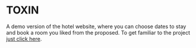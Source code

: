 # TOXIN
A demo version of the hotel website, 
where you can choose dates to stay and book a room you liked from the proposed. 
To get familiar to the project [just click here](https://maksimfyodorov.github.io/toxin-hotel-website/pages/index.html).
